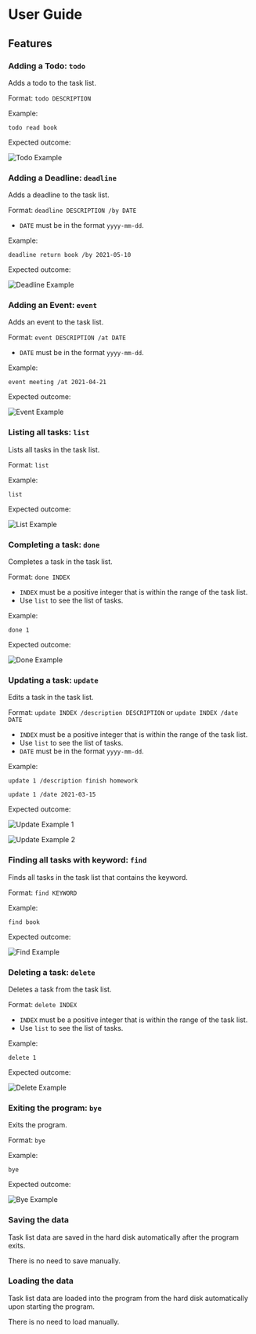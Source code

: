 # User Guide

## Features 

### Adding a Todo: `todo`
Adds a todo to the task list.

Format: `todo DESCRIPTION`

Example:

`todo read book`

Expected outcome:

![Todo Example](https://raw.githubusercontent.com/wongkokian/ip/master/src/main/resources/images/todo.png)

### Adding a Deadline: `deadline`
Adds a deadline to the task list.

Format: `deadline DESCRIPTION /by DATE`

* `DATE` must be in the format `yyyy-mm-dd`.

Example:

`deadline return book /by 2021-05-10`

Expected outcome:

![Deadline Example](https://raw.githubusercontent.com/wongkokian/ip/master/src/main/resources/images/deadline.png)

### Adding an Event: `event`
Adds an event to the task list.

Format: `event DESCRIPTION /at DATE`

* `DATE` must be in the format `yyyy-mm-dd`.

Example:

`event meeting /at 2021-04-21`

Expected outcome:

![Event Example](https://raw.githubusercontent.com/wongkokian/ip/master/src/main/resources/images/event.png)

### Listing all tasks: `list`
Lists all tasks in the task list.

Format: `list`

Example:

`list`

Expected outcome:

![List Example](https://raw.githubusercontent.com/wongkokian/ip/master/src/main/resources/images/list.png)

### Completing a task: `done`
Completes a task in the task list.

Format: `done INDEX`
* `INDEX` must be a positive integer that is within the range of the task list.
* Use `list` to see the list of tasks.

Example:

`done 1`

Expected outcome:

![Done Example](https://raw.githubusercontent.com/wongkokian/ip/master/src/main/resources/images/done.png)

### Updating a task: `update`
Edits a task in the task list.

Format: `update INDEX /description DESCRIPTION` or `update INDEX /date DATE`
* `INDEX` must be a positive integer that is within the range of the task list.
* Use `list` to see the list of tasks.
* `DATE` must be in the format `yyyy-mm-dd`.

Example:

`update 1 /description finish homework`

`update 1 /date 2021-03-15`

Expected outcome:

![Update Example 1](https://raw.githubusercontent.com/wongkokian/ip/master/src/main/resources/images/update.png)

![Update Example 2](https://raw.githubusercontent.com/wongkokian/ip/master/src/main/resources/images/update2.png)


### Finding all tasks with keyword: `find`
Finds all tasks in the task list that contains the keyword.

Format: `find KEYWORD`

Example:

`find book`

Expected outcome:

![Find Example](https://raw.githubusercontent.com/wongkokian/ip/master/src/main/resources/images/find.png)

### Deleting a task: `delete`
Deletes a task from the task list.

Format: `delete INDEX`
* `INDEX` must be a positive integer that is within the range of the task list.
* Use `list` to see the list of tasks.

Example:

`delete 1`

Expected outcome:

![Delete Example](https://raw.githubusercontent.com/wongkokian/ip/master/src/main/resources/images/delete.png)

### Exiting the program: `bye`
Exits the program.

Format: `bye`

Example:

`bye`

Expected outcome:

![Bye Example](https://raw.githubusercontent.com/wongkokian/ip/master/src/main/resources/images/bye.png)

### Saving the data
Task list data are saved in the hard disk automatically after the program exits. 

There is no need to save manually.

### Loading the data
Task list data are loaded into the program from the hard disk automatically upon starting the program.

There is no need to load manually.